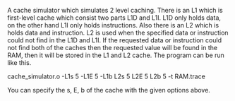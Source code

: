 A cache simulator which simulates 2 level caching. There is an L1 which is first-level cache which consist two parts L1D and L1I. L1D only holds data, on the other hand L1I only holds instructions. Also there is an L2 which is holds data and instruction. L2 is used when the specified data or instruction could not find in the L1D and L1I. If the requested data or instruction could not find both of the caches then the requested value will be found in the RAM, then it will be stored in the L1 and L2 cache.
The program can be run like this.

cache_simulator.o -L1s 5 -L1E 5 -L1b L2s 5 L2E 5 L2b 5 -t RAM.trace

You can specify the s, E, b of the cache with the given options above.
